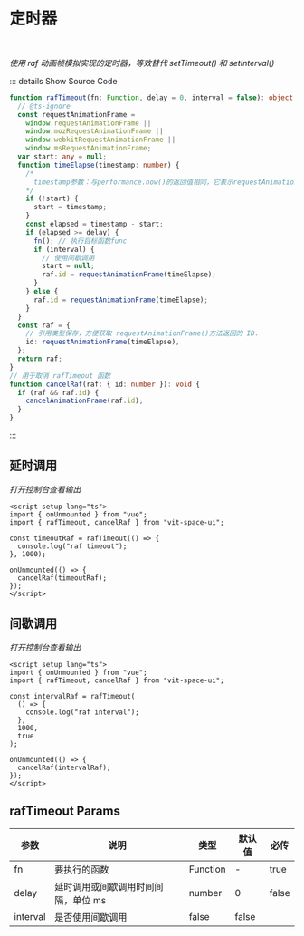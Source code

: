 # 定时器

<br/>

_使用 raf 动画帧模拟实现的定时器，等效替代 setTimeout() 和 setInterval()_

::: details Show Source Code

```typescript
function rafTimeout(fn: Function, delay = 0, interval = false): object {
  // @ts-ignore
  const requestAnimationFrame =
    window.requestAnimationFrame ||
    window.mozRequestAnimationFrame ||
    window.webkitRequestAnimationFrame ||
    window.msRequestAnimationFrame;
  var start: any = null;
  function timeElapse(timestamp: number) {
    /*
      timestamp参数：与performance.now()的返回值相同，它表示requestAnimationFrame() 开始去执行回调函数的时刻
    */
    if (!start) {
      start = timestamp;
    }
    const elapsed = timestamp - start;
    if (elapsed >= delay) {
      fn(); // 执行目标函数func
      if (interval) {
        // 使用间歇调用
        start = null;
        raf.id = requestAnimationFrame(timeElapse);
      }
    } else {
      raf.id = requestAnimationFrame(timeElapse);
    }
  }
  const raf = {
    // 引用类型保存，方便获取 requestAnimationFrame()方法返回的 ID.
    id: requestAnimationFrame(timeElapse),
  };
  return raf;
}
// 用于取消 rafTimeout 函数
function cancelRaf(raf: { id: number }): void {
  if (raf && raf.id) {
    cancelAnimationFrame(raf.id);
  }
}
```

:::

<script setup lang="ts">
import { onUnmounted } from 'vue'
import { rafTimeout, cancelRaf } from 'vit-space-ui'

const timeoutRaf = rafTimeout(() => {
  console.log('raf timeout')
}, 1000)

const intervalRaf = rafTimeout(() => {
  console.log('raf interval')
}, 1000, true)
onUnmounted(() => {
  cancelRaf(timeoutRaf)
  cancelRaf(intervalRaf)
})
</script>

## 延时调用

_打开控制台查看输出_

```vue
<script setup lang="ts">
import { onUnmounted } from "vue";
import { rafTimeout, cancelRaf } from "vit-space-ui";

const timeoutRaf = rafTimeout(() => {
  console.log("raf timeout");
}, 1000);

onUnmounted(() => {
  cancelRaf(timeoutRaf);
});
</script>
```

## 间歇调用

_打开控制台查看输出_

```vue
<script setup lang="ts">
import { onUnmounted } from "vue";
import { rafTimeout, cancelRaf } from "vit-space-ui";

const intervalRaf = rafTimeout(
  () => {
    console.log("raf interval");
  },
  1000,
  true
);

onUnmounted(() => {
  cancelRaf(intervalRaf);
});
</script>
```

## rafTimeout Params

| 参数     | 说明                                | 类型     | 默认值 | 必传  |
| -------- | ----------------------------------- | -------- | ------ | ----- |
| fn       | 要执行的函数                        | Function | -      | true  |
| delay    | 延时调用或间歇调用时间间隔，单位 ms | number   | 0      | false |
| interval | 是否使用间歇调用                    | false    | false  |
